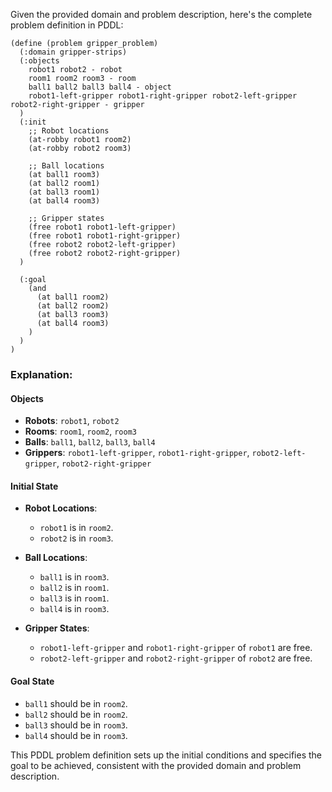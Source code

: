 Given the provided domain and problem description, here's the complete problem definition in PDDL:

```pddl
(define (problem gripper_problem)
  (:domain gripper-strips)
  (:objects 
    robot1 robot2 - robot
    room1 room2 room3 - room
    ball1 ball2 ball3 ball4 - object
    robot1-left-gripper robot1-right-gripper robot2-left-gripper robot2-right-gripper - gripper
  )
  (:init 
    ;; Robot locations
    (at-robby robot1 room2)
    (at-robby robot2 room3)
    
    ;; Ball locations
    (at ball1 room3)
    (at ball2 room1)
    (at ball3 room1)
    (at ball4 room3)
    
    ;; Gripper states
    (free robot1 robot1-left-gripper)
    (free robot1 robot1-right-gripper)
    (free robot2 robot2-left-gripper)
    (free robot2 robot2-right-gripper)
  )

  (:goal 
    (and
      (at ball1 room2)
      (at ball2 room2)
      (at ball3 room3)
      (at ball4 room3)
    )
  )
)
```

### Explanation:

#### Objects
- **Robots**: `robot1`, `robot2`
- **Rooms**: `room1`, `room2`, `room3`
- **Balls**: `ball1`, `ball2`, `ball3`, `ball4`
- **Grippers**: `robot1-left-gripper`, `robot1-right-gripper`, `robot2-left-gripper`, `robot2-right-gripper`

#### Initial State
- **Robot Locations**:
  - `robot1` is in `room2`.
  - `robot2` is in `room3`.

- **Ball Locations**:
  - `ball1` is in `room3`.
  - `ball2` is in `room1`.
  - `ball3` is in `room1`.
  - `ball4` is in `room3`.

- **Gripper States**:
  - `robot1-left-gripper` and `robot1-right-gripper` of `robot1` are free.
  - `robot2-left-gripper` and `robot2-right-gripper` of `robot2` are free.

#### Goal State
- `ball1` should be in `room2`.
- `ball2` should be in `room2`.
- `ball3` should be in `room3`.
- `ball4` should be in `room3`.

This PDDL problem definition sets up the initial conditions and specifies the goal to be achieved, consistent with the provided domain and problem description.